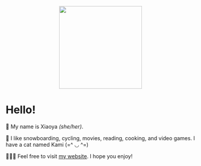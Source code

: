 <p align="center"><img src="https://user-images.githubusercontent.com/84748829/167641084-10e8231b-0087-4bcc-95ac-0975da71d81f.GIF" width="220"></p>

# Hello!
🌈 My name is Xiaoya _(she/her)_.
  
🌳 I like snowboarding, cycling, movies, reading, cooking, and video games. I have a cat named Kami (=^ ◡ ^=) 
  
👩🏻‍💻 Feel free to visit [my website](https://xiaoyazz.github.io/XiaoyaZou/). I hope you enjoy!
